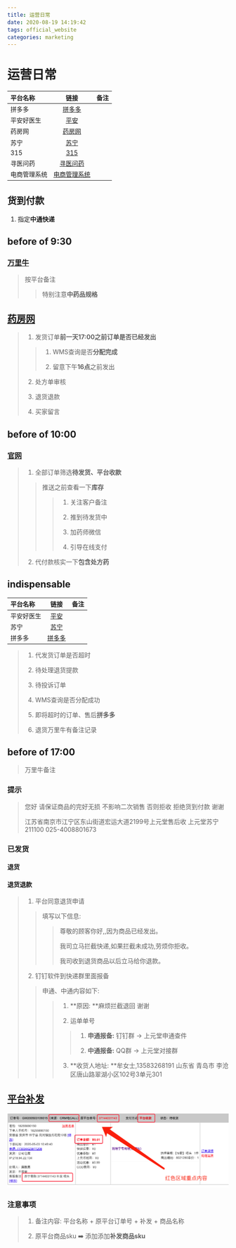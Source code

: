 ```yaml
---
title: 运营日常
date: 2020-08-19 14:19:42
tags: official_website
categories: marketing
---
```


# 运营日常

| 平台名称  | 链接 | 备注 |
|:------------- |:---------------:| -------------:|
| 拼多多           | [拼多多](https://mms.pinduoduo.com/home) |         |
| 平安好医生     | [平安](https://www.jk.cn/sell/) |         |
| 药房网           | [药房网](https://www.yaofangwang.com/) |         |
| 苏宁              | [苏宁](https://mpassport.suning.com/ids/login) |         |
| 315                | [315](https://www.315jiage.cn/) |         |
| 寻医问药         | [寻医问药](http://storeadmin.wksc.xywy.com/login/index.html)|         |
| 电商管理系统   | [电商管理系统](http://admin.syt.cn/index)|         |

## 货到付款

1. 指定**中通快递**


## before of 9:30 

### [万里牛](https://account.hupun.com/login)

> 按平台备注
> >  特别注意**中药品规格**


## [药房网](https://www.yaofangwang.com)

> 1. 发货订单**前一天17:00之前订单是否已经发出**
> > 1. WMS查询是否**分配完成**
> > 
> > 2. 留意下午**16点**之前发出
> 
> 2. 处方单审核
> 
> 3. 退货退款
> 
> 4. 买家留言


## before of 10:00 

### [官网](http://admin.syt.cn/index)

> 1. 全部订单筛选**待发货、平台收款**
> 
> > 推送之前查看一下**库存**
> > > 1. 关注客户备注
> > > 
> > > 2. 推到待发货中
> > > 
> > > 3. 加药师微信
> > > 
> > > 4. 引导在线支付
> 
> 2. 代付款核实一下**包含处方药**


## indispensable

| 平台名称  | 链接 | 备注 |
|:------------- |:---------------:| -------------:|
| 平安好医生     | [平安](https://www.jk.cn/sell/) |         |
| 苏宁              | [苏宁](https://mpassport.suning.com/ids/login) |         |
| 拼多多           | [拼多多](https://mms.pinduoduo.com/home) |         |

> 1. 代发货订单是否超时
> 
> 2. 待处理退货提款
> 
> 3. 待投诉订单
> 
> 4. WMS查询是否分配成功
> 
> 5. 即将超时的订单、售后**拼多多**
> 
> 6. 退货万里牛有备注记录


## before of 17:00 

> 万里牛备注


### 提示

> 您好  请保证商品的完好无损  不影响二次销售   否则拒收  拒绝货到付款  谢谢
> 
> 江苏省南京市江宁区东山街道宏运大道2199号上元堂售后收 上元堂苏宁 211100 025-4008801673  

### 已发货

#### 退货

#### 退货退款

> 1. 平台同意退货申请
> 
> > 填写以下信息:
> > > 尊敬的顾客你好,,因为商品已经发出。
> > > 
> > > 我司立马拦截快递,如果拦截未成功,劳烦你拒收。
> > > 
> > > 我司收到退货商品以后立马给你退款。
> 
> 2. 钉钉软件到快递群里面报备
> 
> > 申通、中通内容如下:
> > > 1. **原因: **麻烦拦截退回 谢谢
> > > 
> > > 2. 运单单号
> > > > 1. **申通报备:** 钉钉群 → 上元堂申通查件
> > > > 
> > > > 2. **中通报备:** QQ群 →  上元堂对接群
> > > 
> > > 3. **收货人地址: **牟女士,13583268191 山东省 青岛市 李沧区唐山路翠湖小区102号3单元301


##  [平台补发](http://admin.syt.cn/index)

![](/images/marketing/official_website/reissue/reissue_1.png)

### 注意事项

> 1. 备注内容:  平台名称 + 原平台订单号 + 补发 + 商品名称
> 
> 2. 原平台商品sku  ➡️ 添加添加**补发商品sku**




